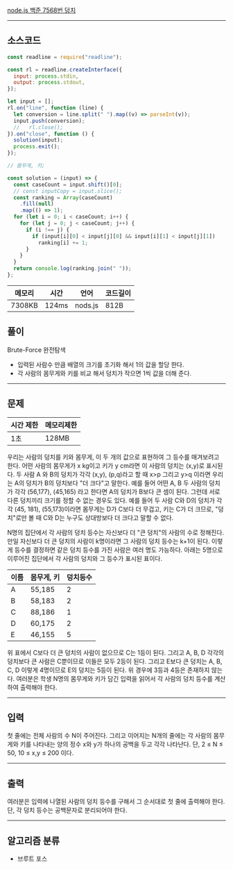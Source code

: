 [node.js 백준 7568번 덩치](https://www.acmicpc.net/problem/7568)

---

## 소스코드

```javascript
const readline = require("readline");

const rl = readline.createInterface({
  input: process.stdin,
  output: process.stdout,
});

let input = [];
rl.on("line", function (line) {
  let conversion = line.split(" ").map((v) => parseInt(v));
  input.push(conversion);
  //   rl.close();
}).on("close", function () {
  solution(input);
  process.exit();
});

// 몸무게, 키;

const solution = (input) => {
  const caseCount = input.shift()[0];
  // const inputCopy = input.slice();
  const ranking = Array(caseCount)
    .fill(null)
    .map(() => 1);
  for (let i = 0; i < caseCount; i++) {
    for (let j = 0; j < caseCount; j++) {
      if (i !== j) {
        if (input[i][0] < input[j][0] && input[i][1] < input[j][1])
          ranking[i] += 1;
      }
    }
  }
  return console.log(ranking.join(" "));
};
```

| 메모리 | 시간  | 언어    | 코드길이 |
| ------ | ----- | ------- | -------- |
| 7308KB | 124ms | nods.js | 812B     |

## 풀이

Brute-Force 완전탐색

- 입력된 사람수 만큼 배열의 크기를 초기화 해서 1의 값을 할당 한다.
- 각 사람의 몸무게와 키를 비교 해서 덩치가 작으면 1씩 값을 더해 준다.

---

## 문제

| 시간 제한 | 메모리제한 |
| --------- | ---------- |
| 1초       | 128MB      |

우리는 사람의 덩치를 키와 몸무게, 이 두 개의 값으로 표현하여 그 등수를 매겨보려고 한다. 어떤 사람의 몸무게가 x kg이고 키가 y cm라면 이 사람의 덩치는 (x,y)로 표시된다. 두 사람 A 와 B의 덩치가 각각 (x,y), (p,q)라고 할 때 x>p 그리고 y>q 이라면 우리는 A의 덩치가 B의 덩치보다 "더 크다"고 말한다. 예를 들어 어떤 A, B 두 사람의 덩치가 각각 (56,177), (45,165) 라고 한다면 A의 덩치가 B보다 큰 셈이 된다. 그런데 서로 다른 덩치끼리 크기를 정할 수 없는 경우도 있다. 예를 들어 두 사람 C와 D의 덩치가 각각 (45, 181), (55,173)이라면 몸무게는 D가 C보다 더 무겁고, 키는 C가 더 크므로, "덩치"로만 볼 때 C와 D는 누구도 상대방보다 더 크다고 말할 수 없다.

N명의 집단에서 각 사람의 덩치 등수는 자신보다 더 "큰 덩치"의 사람의 수로 정해진다. 만일 자신보다 더 큰 덩치의 사람이 k명이라면 그 사람의 덩치 등수는 k+1이 된다. 이렇게 등수를 결정하면 같은 덩치 등수를 가진 사람은 여러 명도 가능하다. 아래는 5명으로 이루어진 집단에서 각 사람의 덩치와 그 등수가 표시된 표이다.

| 이름 | 몸무게, 키 | 덩치등수 |
| ---- | ---------- | -------- |
| A    | 55,185     | 2        |
| B    | 58,183     | 2        |
| C    | 88,186     | 1        |
| D    | 60,175     | 2        |
| E    | 46,155     | 5        |

위 표에서 C보다 더 큰 덩치의 사람이 없으므로 C는 1등이 된다. 그리고 A, B, D 각각의 덩치보다 큰 사람은 C뿐이므로 이들은 모두 2등이 된다. 그리고 E보다 큰 덩치는 A, B, C, D 이렇게 4명이므로 E의 덩치는 5등이 된다. 위 경우에 3등과 4등은 존재하지 않는다. 여러분은 학생 N명의 몸무게와 키가 담긴 입력을 읽어서 각 사람의 덩치 등수를 계산하여 출력해야 한다.

---

## 입력

첫 줄에는 전체 사람의 수 N이 주어진다. 그리고 이어지는 N개의 줄에는 각 사람의 몸무게와 키를 나타내는 양의 정수 x와 y가 하나의 공백을 두고 각각 나타난다. 단, 2 ≤ N ≤ 50, 10 ≤ x,y ≤ 200 이다.

---

## 출력

여러분은 입력에 나열된 사람의 덩치 등수를 구해서 그 순서대로 첫 줄에 출력해야 한다. 단, 각 덩치 등수는 공백문자로 분리되어야 한다.

---

## 알고리즘 분류

- 브루트 포스
